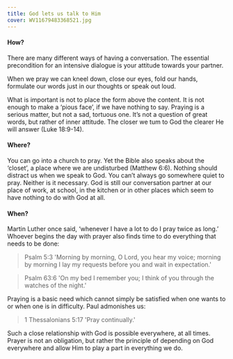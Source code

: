 ```yaml
---
title: God lets us talk to Him
cover: WV11679483368521.jpg
---
```


#### How?

There are many different ways of having a conversation. The essential precondition for an intensive dialogue is your attitude towards your partner.

When we pray we can kneel down, close our eyes, fold our hands, formulate our words just in our thoughts or speak out loud.

What is important is not to place the form above the content. It is not enough to make a ‘pious face’, if we have nothing to say. Praying is a serious matter, but not a sad, tortuous one. It’s not a question of great words, but rather of inner attitude. The closer we tum to God the clearer He will answer (Luke 18:9-1­4).

#### Where?

You can go into a church to pray. Yet the Bible also speaks about the ‘closet’, a place where we are undisturbed (Matthew 6:6). Nothing should distract us when we speak to God. You can’t always go somewhere quiet to pray. Neither is it necessary. God is still our conversation partner at our place of work, at school, in the kitchen or in other places which seem to have nothing to do with God at all.

#### When?

Martin Luther once said, ‘whenever I have a lot to do I pray twice as long.’ Whoever begins the day with prayer also finds time to do everything that needs to be done:

> <callout>Psalm 5:3</callout>
> 'Morning by morning, O Lord, you hear my voice; morning by morning I lay my requests before you and wait in expectation.'

> <callout>Psalm 63:6</callout>
> 'On my bed I remember you; I think of you through the watches of the night.' 

Praying is a basic need which cannot simply be satisfied when one wants to or when one is in difficulty. Paul admonishes us:

> <callout>1 Thessalonians 5:17</callout>
> 'Pray continually.'

Such a close relationship with God is possible everywhere, at all times. Prayer is not an obligation, but rather the principle of depending on God everywhere and allow Him to play a part in everything we do.
